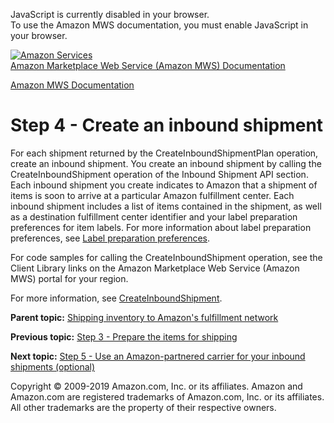 <div id="MWSDX_noscript">

JavaScript is currently disabled in your browser.  
To use the Amazon MWS documentation, you must enable JavaScript in your
browser.

</div>

<div id="MWSDX_divtop">

[![Amazon
Services](https://images-na.ssl-images-amazon.com/images/G/08/mwsportal/fr_FR/amazonservices.gif
"Amazon Services")](http://services.amazon.fr)  
<span id="MWSDX_titlebar">[Amazon Marketplace Web Service (Amazon MWS)
Documentation](https://developer.amazonservices.fr/gp/mws/docs.html)</span>

</div>

<div id="MWSDX_divbottom">

<div id="MWSDX_divleft">

<div id="MWSDX_toc">

</div>

</div>

<div id="MWSDX_divright">

<div id="MWSDX_content">

<span id="MWSDX_breadcrumbs">[Amazon MWS
Documentation](https://developer.amazonservices.fr/gp/mws/docs.html)</span>

# Step 4 - Create an inbound shipment

<div class="body conbody">

For each shipment returned by the
<span class="keyword apiname">CreateInboundShipmentPlan</span>
operation, create an inbound shipment. You create an inbound shipment by
calling the <span class="keyword apiname">CreateInboundShipment</span>
operation of the Inbound Shipment API section. Each inbound shipment you
create indicates to Amazon that a shipment of items is soon to arrive at
a particular <span class="ph">Amazon fulfillment center</span>. Each
inbound shipment includes a list of items contained in the shipment, as
well as a destination fulfillment center identifier and your label
preparation preferences for item labels. For more information about
label preparation preferences, see [Label preparation
preferences](FBAGuide_CreateInShipPlan.html).

For code samples for calling the
<span class="keyword apiname">CreateInboundShipment</span> operation,
see the Client Library links on the <span class="ph">Amazon Marketplace
Web Service (Amazon MWS)</span> portal for your region.

For more information, see
[CreateInboundShipment](../fba_inbound/FBAInbound_CreateInboundShipment.html).

</div>

<div class="related-links">

<div class="familylinks">

<div class="parentlink">

**Parent topic:** [Shipping inventory to Amazon's fulfillment
network](../fba_guide/FBAGuide_ShipInventoryToAFN.html)

</div>

<div class="previouslink">

**Previous topic:** [Step 3 - Prepare the items for
shipping](../fba_guide/FBAGuide_PrepareItems.html)

</div>

<div class="nextlink">

**Next topic:** [Step 5 - Use an Amazon-partnered carrier for your
inbound shipments
(optional)](../fba_guide/FBAGuide_UseAmazonCarrierToShip.html)

</div>

</div>

</div>

<div id="MWSDX_footer">

Copyright © 2009-2019 Amazon.com, Inc. or its affiliates. Amazon and
Amazon.com are registered trademarks of Amazon.com, Inc. or its
affiliates. All other trademarks are the property of their respective
owners.

</div>

</div>

</div>

<div style="clear: both;">

</div>

</div>
